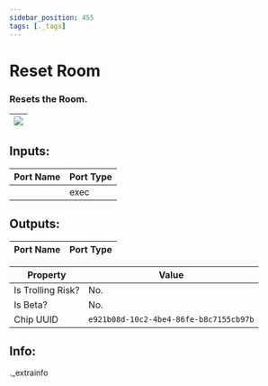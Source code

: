 ```yaml
---
sidebar_position: 455
tags: [._tags]
---
```


# Reset Room


### Resets the Room.

| ![](https://images-ext-2.discordapp.net/external/MPmIaQzlEPmgGWlgi-WxBBXt0Bjv_zWPkg1y1f_sy3s/https/www.recroomcircuits.com/image/circuit/absolute-value?width=206&height=108) |
|-----|

## Inputs:
| Port Name | Port Type |
|-----------|-----------|
|  | exec |

## Outputs:
| Port Name | Port Type |
|-----------|-----------| 

| Property  | Value |
|-------------------|-----------|
| Is Trolling Risk? | No. |
| Is Beta? | No. |
| Chip UUID | `e921b08d-10c2-4be4-86fe-b8c7155cb97b` |

## Info:
._extrainfo